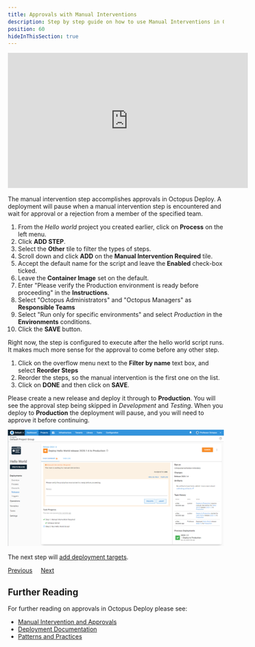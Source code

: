 ```yaml
---
title: Approvals with Manual Interventions
description: Step by step guide on how to use Manual Interventions in Octopus Deploy for approvals
position: 60
hideInThisSection: true
---
```


<iframe width="560" height="315" src="https://www.youtube.com/embed/ePQjCClGfZQ" frameborder="0" allow="accelerometer; autoplay; clipboard-write; encrypted-media; gyroscope; picture-in-picture" allowfullscreen></iframe>

The manual intervention step accomplishes approvals in Octopus Deploy.  A deployment will pause when a manual intervention step is encountered and wait for approval or a rejection from a member of the specified team.

1. From the *Hello world* project you created earlier, click on **Process** on the left menu.
1. Click **ADD STEP**.
1. Select the **Other** tile to filter the types of steps.
1. Scroll down and click **ADD** on the **Manual Intervention Required** tile.
1. Accept the default name for the script and leave the **Enabled** check-box ticked.
1. Leave the **Container Image** set on the default.
1. Enter "Please verify the Production environment is ready before proceeding" in the **Instructions**.
1. Select "Octopus Administrators" and "Octopus Managers" as **Responsible Teams**
1. Select "Run only for specific environments" and select *Production* in the **Environments** conditions.
1. Click the **SAVE** button.

Right now, the step is configured to execute after the hello world script runs.  It makes much more sense for the approval to come before any other step.

1. Click on the overflow menu next to the **Filter by name** text box, and select **Reorder Steps**
1. Reorder the steps, so the manual intervention is the first one on the list.
1. Click on **DONE** and then click on **SAVE**.

Please create a new release and deploy it through to **Production**.  You will see the approval step being skipped in *Development* and *Testing*.  When you deploy to **Production** the deployment will pause, and you will need to approve it before continuing.

![Manual intervention is required in production](images/manual-interventions.png)

The next step will [add deployment targets](/docs/getting-started/first-deployment/deploy-a-package.md).

<span><a class="btn btn-outline-dark" href="/docs/getting-started/first-deployment/define-and-use-variables">Previous</a></span>&nbsp;&nbsp;&nbsp;&nbsp;&nbsp;<span><a class="btn btn-success" href="/docs/getting-started/first-deployment/add-deployment-targets">Next</a></span>

## Further Reading

For further reading on approvals in Octopus Deploy please see:

- [Manual Intervention and Approvals](/docs/projects/built-in-step-templates/manual-intervention-and-approvals.md)
- [Deployment Documentation](/docs/deployments/index.md)
- [Patterns and Practices](/docs/deployments/patterns/index.md)
